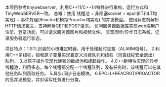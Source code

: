 本项目参考tinywebserver，利用C++11/C++14特性进行重构，运行方式和TinyWebSERVER一致。
总概：使用 线程池 + 非阻塞socket + epoll(ET和LT均实现) + 事件处理(Reactor和模拟Proactor均实现) 的并发模型。
         使用状态机解析HTTP请求报文，支持解析GET和POST请求。
         访问服务器数据库实现web端用户注册、登录功能，可以请求服务器图片和视频文件。
         实现同步/异步日志系统，记录服务器运行状态。

项目特点：1.STL封装的小根堆定时器，用于处理超时连接（ALARM信号）。
         2.利用C++多线程，锁和原子变量实现自定义消费队列和线程（包含线程安全退出）队列。
         3.以原子操作实现代替锁的数据池和挂起操作。
         4.C++新特性实现的异步线程池，利用多态。每个线程都分配一个线程队列，没有任务时，该线程可以在其他任务队列窃取任务。
         5.异步/同步日志模块。
         6.EPOLL+REACROT/PROACTOR的高并发模型，并对读写任务进行分类。
         
